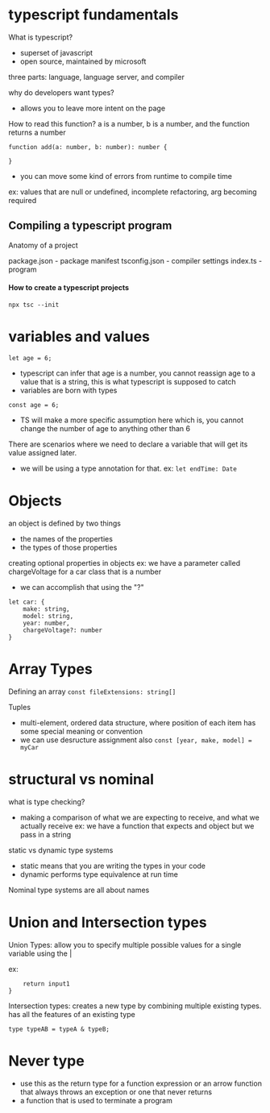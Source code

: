 # typescript fundamentals 

What is typescript?
- superset of javascript 
- open source, maintained by microsoft

three parts: language, language server, and compiler 

why do developers want types?
- allows you to leave more intent on the page 

How to read this function?
a is a number, b is a number, and the function returns a number

```
function add(a: number, b: number): number { 

}
```

- you can move some kind of errors from runtime to compile time 

ex: values that are null or undefined, incomplete refactoring, arg becoming required 


## Compiling a typescript program 

Anatomy of a project

package.json - package manifest
tsconfig.json - compiler settings
index.ts - program

#### How to create a typescript projects 

``` npx tsc --init ```


# variables and values 

``` let age = 6; ```

- typescript can infer that age is a number, you cannot reassign age to a value that is a string, this is what typescript is supposed to catch 
- variables are born with types 

``` const age = 6; ``` 

- TS will make a more specific assumption here which is, you cannot change the number of age to anything other than 6 


There are scenarios where we need to declare a variable that will get its value assigned later. 
- we will be using a type annotation for that. 
ex: ``` let endTime: Date ```



# Objects 

an object is defined by two things 
- the names of the properties 
- the types of those properties


creating optional properties in objects 
ex: we have a parameter called chargeVoltage for a car class that is a number
- we can accomplish that using the "?"

```
let car: { 
    make: string,
    model: string,
    year: number,
    chargeVoltage?: number
}
```

# Array Types 

Defining an array 
``` const fileExtensions: string[] ```

Tuples 
- multi-element, ordered data structure, where position of each item has some special meaning or convention
- we can use desructure assignment also 
``` const [year, make, model] = myCar ``` 


# structural vs nominal 

what is type checking?
- making a comparison of what we are expecting to receive, and what we actually receive
ex: we have a function that expects and object but we pass in a string

static vs dynamic type systems 
- static means that you are writing the types in your code 
- dynamic performs type equivalence at run time 

Nominal type systems are all about names

# Union and Intersection types 

Union Types: allow you to specify multiple possible values for a single variable using the | 

ex: 

``` function combine(input1: string | number) { 
    return input1
}
```

Intersection types: creates a new type by combining multiple existing types. has all the features of an existing type 

``` type typeAB = typeA & typeB; ```


# Never type 

- use this as the return type for a function expression or an arrow function that always throws an exception or one that never returns 
- a function that is used to terminate a program 

